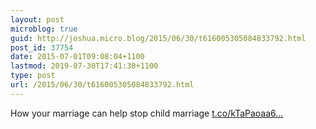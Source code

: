 ```yaml
---
layout: post
microblog: true
guid: http://joshua.micro.blog/2015/06/30/t616005305084833792.html
post_id: 37754
date: 2015-07-01T09:08:04+1100
lastmod: 2019-07-30T17:41:30+1100
type: post
url: /2015/06/30/t616005305084833792.html
---
```

How your marriage can help stop child marriage [t.co/kTaPaoaa6...](http://t.co/kTaPaoaa68)

